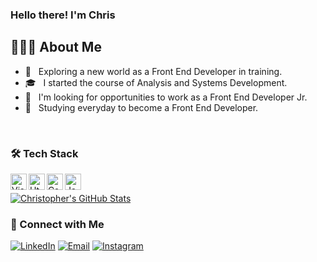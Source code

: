### Hello there! I'm Chris

## 👨🏻‍💻 About Me 

- 🤔 &nbsp; Exploring a new world as a Front End Developer in training.
- 🎓 &nbsp; I started the course of Analysis and Systems Development.
- 💼 &nbsp; I'm looking for opportunities to work as a Front End Developer Jr.
- 🌱 &nbsp; Studying everyday to become a Front End Developer.

<br />

### 🛠 Tech Stack

[<img align="left" alt="Visual Studio Code" width="26px" src="https://raw.githubusercontent.com/chrisleo-usa/images/master/languages/vscode.png?token=AMKT7JORLWP6UALIGC42ETC73OEDA" />][vscode]


[<img align="left" alt="Html 5" width="26px" src="https://raw.githubusercontent.com/chrisleo-usa/images/master/languages/html/html.png?token=AMKT7JIQOYMNUMUTBWWU3RS73OIWC" />][html]

[<img align="left" alt="Css 3" width="26px" src="https://raw.githubusercontent.com/chrisleo-usa/images/master/languages/css/css.png?token=AMKT7JJU3Q5VCABHCXATBIS73OIRA" />][css]

[<img align="left" alt="Javascript" width="26px" src="https://raw.githubusercontent.com/chrisleo-usa/images/master/languages/js.png?token=AMKT7JO2EQGOYSNH43GIITK73OEQI" />][javascript]

<br/>

[![Christopher's GitHub Stats](https://github-readme-stats.vercel.app/api?username=chrisleo-usa&show_icons=true&theme=cobalt)](https://github.com/chrisleo-usa)

<h3> 🤝 Connect with Me </h3>

<p>
<a href="https://www.linkedin.com/in/chrisleoalves/"><img alt="LinkedIn" src="https://img.shields.io/badge/LinkedIn-Christopher%20Alves-blue?style=flat-square&logo=linkedin"></a>
<a href="mailto:chrisleo.usa@gmail.com"><img alt="Email" src="https://img.shields.io/badge/Email-chrisleo.usa@gmail.com-blue?style=flat-square&logo=gmail"></a>
<a href="https://www.instagram.com/chrisleoalves/"><img alt="Instagram" src="https://img.shields.io/badge/Instagram-chrisleoalves-blue?style=flat-square&logo=instagram"></a>
</p>

[vscode]: https://code.visualstudio.com/
[html]: https://developer.mozilla.org/en-US/docs/Web/Guide/HTML/HTML5
[css]: https://developer.mozilla.org/en-US/docs/Web/CSS
[javascript]: https://developer.mozilla.org/en-US/docs/Web/JavaScript
[sass]: https://sass-lang.com/
[nodejs]: https://nodejs.org/en/
[gulp]: https://gulpjs.com/
[postgresql]: https://www.postgresql.org/
[react]: https://reactjs.org/
[ruby]: https://ruby-doc.org/
[git]: https://git-scm.com/
[linux]: https://ubuntu.com/
